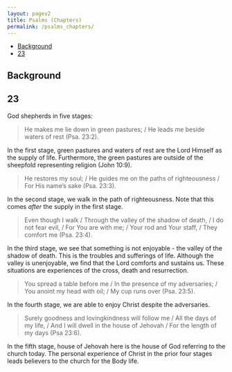 ```yaml
---
layout: pagev2
title: Psalms (Chapters)
permalink: /psalms_chapters/
---
```

- [Background](#background)
- [23](#23)

## Background

## 23

God shepherds in five stages:

>He makes me lie down in green pastures; / He leads me beside waters of rest (Psa. 23:2).

In the first stage, green pastures and waters of rest are the Lord Himself as the supply of life. Furthermore, the green pastures are outside of the sheepfold representing religion (John 10:9).

>He restores my soul; / He guides me on the paths of righteousness / For His name’s sake (Psa. 23:3).

In the second stage, we walk in the path of righteousness. Note that this comes *after* the supply in the first stage. 

>Even though I walk / Through the valley of the shadow of death, / I do not fear evil, / For You are with me; / Your rod and Your staff, / They comfort me (Psa. 23:4).

In the third stage, we see that something is not enjoyable - the valley of the shadow of death. This is the troubles and sufferings of life. Although the valley is unenjoyable, we find that the Lord comforts and sustains us. These situations are experiences of the cross, death and resurrection.

>You spread a table before me / In the presence of my adversaries; / You anoint my head with oil; / My cup runs over (Psa. 23:5).

In the fourth stage, we are able to enjoy Christ despite the adversaries.

>Surely goodness and lovingkindness will follow me / All the days of my life, / And I will dwell in the house of Jehovah / For the length of my days (Psa 23:6).

In the fifth stage, house of Jehovah here is the house of God referring to the church today. The personal experience of Christ in the prior four stages leads believers to the church for the Body life.




